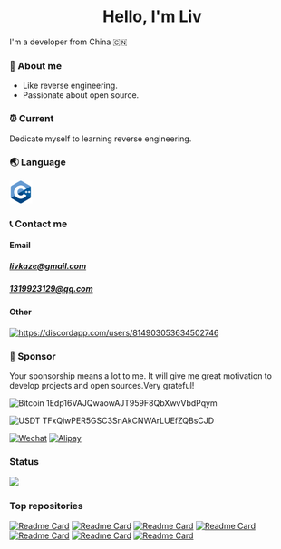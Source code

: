 <h1 align="center">Hello, I'm Liv</h1>

I'm a developer from China 🇨🇳

### 🔎 About me
* Like reverse engineering.
* Passionate about open source.

### ⏰ Current

Dedicate myself to learning reverse engineering.

### 🌏 Language
<p align="left"> <a href="https://www.w3schools.com/cpp/" target="_blank" rel="noreferrer"> <img src="https://raw.githubusercontent.com/devicons/devicon/master/icons/cplusplus/cplusplus-original.svg" alt="cplusplus" width="40" height="40"/> </a> </p>

### 📞 Contact me

#### Email
##### livkaze@gmail.com
##### 1319923129@qq.com

#### Other
<p align="left"><a href="https://discordapp.com/users/814903053634502746" target="blank"><img align="center" src="https://raw.githubusercontent.com/rahuldkjain/github-profile-readme-generator/master/src/images/icons/Social/discord.svg" alt="https://discordapp.com/users/814903053634502746" height="55" width="55" /></a></p>

### 💌 Sponsor
Your sponsorship means a lot to me. It will give me great motivation to develop projects and open sources.Very grateful!

<img src="https://img.shields.io/badge/Bitcoin-Liv?logo=bitcoin&logoColor=yellow&labelColor=white&color=red" alt="Bitcoin"> 1Edp16VAJQwaowAJT959F8QbXwvVbdPqym

<img src="https://img.shields.io/badge/USDT(TRC20)-Liv?logo=TON&logoColor=green&labelColor=white&color=red" alt="USDT"> TFxQiwPER5GSC3SnAkCNWArLUEfZQBsCJD

<a href="https://github.com/TKazer/TKazer/blob/main/Images/WechatPay.png"><img src="https://img.shields.io/badge/Wechat-Liv-green?logo=wechat" alt="Wechat"></a> <a href="https://github.com/TKazer/TKazer/blob/main/Images/Alipay.png"><img src="https://img.shields.io/badge/Alipay-Liv-blue?logo=alipay" alt="Alipay"></a>

### Status
<div align="left"> <img height="230px" src="https://github-readme-stats.vercel.app/api?username=TKazer&show_icons=true" /> </div>

### Top repositories
[![Readme Card](https://github-readme-stats.vercel.app/api/pin/?username=Tkazer&repo=CS2_External)](https://github.com/TKazer/CS2_External)
[![Readme Card](https://github-readme-stats.vercel.app/api/pin/?username=Tkazer&repo=OS-ImGui)](https://github.com/TKazer/OS-ImGui)
[![Readme Card](https://github-readme-stats.vercel.app/api/pin/?username=Tkazer&repo=DrawAlgorithm)](https://github.com/TKazer/DrawAlgorithm)
[![Readme Card](https://github-readme-stats.vercel.app/api/pin/?username=Tkazer&repo=DyingLight_Internal)](https://github.com/TKazer/DyingLight_Internal)
[![Readme Card](https://github-readme-stats.vercel.app/api/pin/?username=Tkazer&repo=Apex_External)](https://github.com/TKazer/Apex_External)
[![Readme Card](https://github-readme-stats.vercel.app/api/pin/?username=Tkazer&repo=Dwm)](https://github.com/TKazer/Dwm)
[![Readme Card](https://github-readme-stats.vercel.app/api/pin/?username=Tkazer&repo=Malody-Reader)](https://github.com/TKazer/Malody-Reader)

